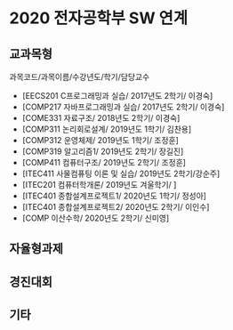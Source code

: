 # 2020 전자공학부 SW 연계

## 교과목형
과목코드/과목이름/수강년도/학기/담당교수
- [EECS201 C프로그래밍과 실습/ 2017년도 2학기/ 이경숙]
- [COMP217 자바프로그래밍과 실습/ 2017년도 2학기/ 이경숙]
- [COME331 자료구조/ 2018년도 2학기/ 이경숙]
- [COMP311 논리회로설계/ 2019년도 1학기/ 김찬용]
- [COMP312 운영체제/ 2019년도 1학기/ 조정훈]
- [COMP319 알고리즘1/ 2019년도 2학기/ 장길진]
- [COMP411 컴퓨터구조/ 2019년도 2학기/ 조정훈]
- [ITEC411 사물컴퓨팅 이론 및 실습/ 2019년도 2학기/강순주]
- [ITEC201 컴퓨터학개론/ 2019년도 겨울학기/ ]
- [ITEC401 종합설계프로젝트1/ 2020년도 1학기/ 정성아]
- [ITEC401 종합설계프로젝트2/ 2020년도 2학기/ 이인수]
- [COMP 이산수학/ 2020년도 2학기/ 신미영]

## 자율형과제

## 경진대회

## 기타
